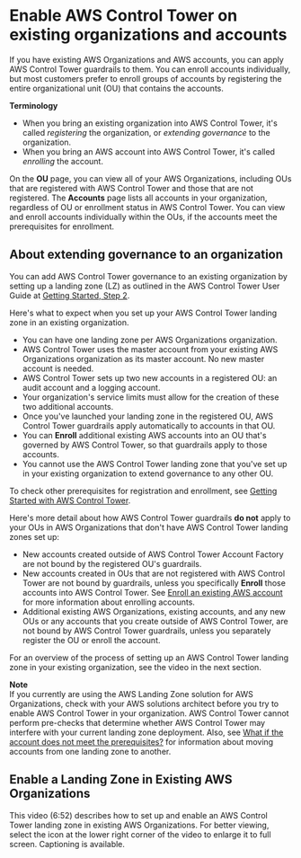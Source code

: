 # Enable AWS Control Tower on existing organizations and accounts<a name="existing-orgs"></a>

If you have existing AWS Organizations and AWS accounts, you can apply AWS Control Tower guardrails to them\. You can enroll accounts individually, but most customers prefer to enroll groups of accounts by registering the entire organizational unit \(OU\) that contains the accounts\.

**Terminology**
+ When you bring an existing organization into AWS Control Tower, it's called *registering* the organization, or *extending governance* to the organization\.
+ When you bring an AWS account into AWS Control Tower, it's called *enrolling* the account\.

On the **OU** page, you can view all of your AWS Organizations, including OUs that are registered with AWS Control Tower and those that are not registered\. The **Accounts** page lists all accounts in your organization, regardless of OU or enrollment status in AWS Control Tower\. You can view and enroll accounts individually within the OUs, if the accounts meet the prerequisites for enrollment\.

## About extending governance to an organization<a name="about-extending-governance"></a>

You can add AWS Control Tower governance to an existing organization by setting up a landing zone \(LZ\) as outlined in the AWS Control Tower User Guide at [Getting Started, Step 2](https://docs.aws.amazon.com/controltower/latest/userguide/getting-started-with-control-tower.html#step-two)\.

Here's what to expect when you set up your AWS Control Tower landing zone in an existing organization\.
+ You can have one landing zone per AWS Organizations organization\.
+ AWS Control Tower uses the master account from your existing AWS Organizations organization as its master account\. No new master account is needed\.
+  AWS Control Tower sets up two new accounts in a registered OU: an audit account and a logging account\.
+ Your organization's service limits must allow for the creation of these two additional accounts\.
+ Once you've launched your landing zone in the registered OU, AWS Control Tower guardrails apply automatically to accounts in that OU\.
+ You can **Enroll** additional existing AWS accounts into an OU that's governed by AWS Control Tower, so that guardrails apply to those accounts\.
+ You cannot use the AWS Control Tower landing zone that you've set up in your existing organization to extend governance to any other OU\.

To check other prerequisites for registration and enrollment, see [Getting Started with AWS Control Tower](https://docs.aws.amazon.com/controltower/latest/userguide/getting-started-with-control-tower.html)\.

Here's more detail about how AWS Control Tower guardrails **do not** apply to your OUs in AWS Organizations that don't have AWS Control Tower landing zones set up:
+ New accounts created outside of AWS Control Tower Account Factory are not bound by the registered OU's guardrails\.
+ New accounts created in OUs that are not registered with AWS Control Tower are not bound by guardrails, unless you specifically **Enroll** those accounts into AWS Control Tower\. See [Enroll an existing AWS account](enroll-account.md) for more information about enrolling accounts\.
+  Additional existing AWS Organizations, existing accounts, and any new OUs or any accounts that you create outside of AWS Control Tower, are not bound by AWS Control Tower guardrails, unless you separately register the OU or enroll the account\.

For an overview of the process of setting up an AWS Control Tower landing zone in your existing organization, see the video in the next section\.

**Note**  
If you currently are using the AWS Landing Zone solution for AWS Organizations, check with your AWS solutions architect before you try to enable AWS Control Tower in your organization\. AWS Control Tower cannot perform pre\-checks that determine whether AWS Control Tower may interfere with your current landing zone deployment\. Also, see [What if the account does not meet the prerequisites?](enroll-account.md#fulfill-prerequisites) for information about moving accounts from one landing zone to another\.

## Enable a Landing Zone in Existing AWS Organizations<a name="existing-orgs-video"></a>

This video \(6:52\) describes how to set up and enable an AWS Control Tower landing zone in existing AWS Organizations\. For better viewing, select the icon at the lower right corner of the video to enlarge it to full screen\. Captioning is available\.